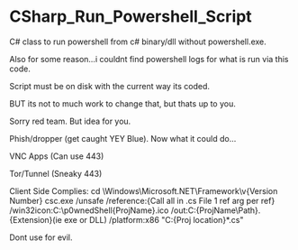 # CSharp_Run_Powershell_Script

C# class to run powershell from c# binary/dll without powershell.exe. 

Also for some reason...i couldnt find powershell logs for what is run via this code.

Script must be on disk with the current way its coded.

BUT its not to much work to change that, but thats up to you. 

Sorry red team. But idea for you.

Phish/dropper (get caught YEY Blue). Now what it could do...

VNC Apps (Can use 443)

Tor/Tunnel (Sneaky 443)

Client Side Complies: cd \Windows\Microsoft.NET\Framework\v{Version Number} csc.exe /unsafe /reference:{Call all in .cs File 1 ref arg per ref} /win32icon:C:\p0wnedShell{ProjName}.ico /out:C:{ProjName\Path}.{Extension}(ie exe or DLL) /platform:x86 "C:{Proj location}*.cs"

Dont use for evil.
